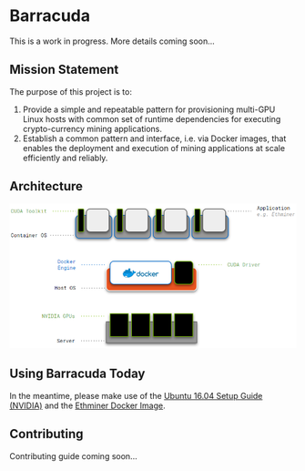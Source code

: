 # Barracuda

This is a work in progress. More details coming soon...

## Mission Statement

The purpose of this project is to:
1. Provide a simple and repeatable pattern for provisioning multi-GPU Linux hosts with common set of runtime dependencies for executing crypto-currency mining applications.
2. Establish a common pattern and interface, i.e. via Docker images, that enables the deployment and execution of mining applications at scale efficiently and reliably.

## Architecture

![Barracuda](doc/Barracuda-Architecture.png)

## Using Barracuda Today

In the meantime, please make use of the [Ubuntu 16.04 Setup Guide (NVIDIA)](doc/Ubuntu-16.04-Setup-NVIDIA.md) and the [Ethminer Docker Image](src/docker-ethminer/README.md).

## Contributing

Contributing guide coming soon...
